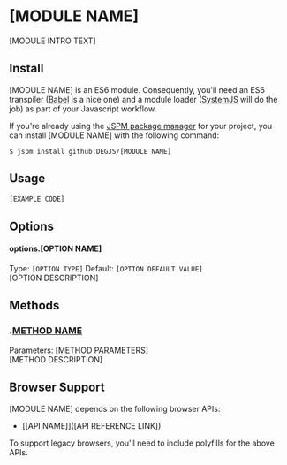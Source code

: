 # [MODULE NAME]
[MODULE INTRO TEXT]

## Install
[MODULE NAME] is an ES6 module. Consequently, you'll need an ES6 transpiler ([Babel](https://babeljs.io) is a nice one) and a module loader ([SystemJS](https://github.com/systemjs/systemjs) will do the job) as part of your Javascript workflow.

If you're already using the [JSPM package manager](http://jspm.io) for your project, you can install [MODULE NAME] with the following command:

```
$ jspm install github:DEGJS/[MODULE NAME]
```

## Usage
```js
[EXAMPLE CODE]
```


## Options

#### options.[OPTION NAME]
Type: `[OPTION TYPE]` Default: `[OPTION DEFAULT VALUE]`   
[OPTION DESCRIPTION]

## Methods

### .[METHOD NAME]()
Parameters: [METHOD PARAMETERS]   
[METHOD DESCRIPTION]

## Browser Support

[MODULE NAME] depends on the following browser APIs:
+ [[API NAME]]([API REFERENCE LINK])

To support legacy browsers, you'll need to include polyfills for the above APIs.